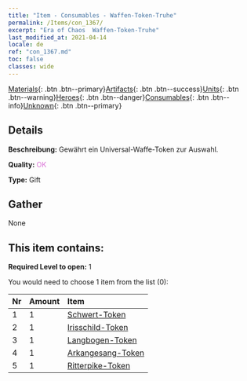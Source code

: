 ```yaml
---
title: "Item - Consumables - Waffen-Token-Truhe"
permalink: /Items/con_1367/
excerpt: "Era of Chaos  Waffen-Token-Truhe"
last_modified_at: 2021-04-14
locale: de
ref: "con_1367.md"
toc: false
classes: wide
---
```

 [Materials](/de/Items/){: .btn .btn--primary}[Artifacts](/de/Items/Artifacts/){: .btn .btn--success}[Units](/de/Items/Units/){: .btn .btn--warning}[Heroes](/de/Items/Heroes/){: .btn .btn--danger}[Consumables](/de/Items/Consumables/){: .btn .btn--info}[Unknown](/de/Items/Unknown/){: .btn .btn--primary}

## Details
 **Beschreibung:** Gewährt ein Universal-Waffe-Token zur Auswahl.

 **Quality:** <span style="color: #DA70D6">OK</span>

 **Type:** Gift

## Gather

  None

## This item contains:

 **Required Level to open:** 1

 You would need to choose 1 item from the list (0):

  | Nr | Amount |     Item    |
  |:---|:-------|:------------|
  | 1 | 1 | [Schwert-Token](/de/Items/con_912/) | 
  | 2 | 1 | [Irisschild-Token](/de/Items/con_913/) | 
  | 3 | 1 | [Langbogen-Token](/de/Items/con_914/) | 
  | 4 | 1 | [Arkangesang-Token](/de/Items/con_915/) | 
  | 5 | 1 | [Ritterpike-Token](/de/Items/con_916/) | 
